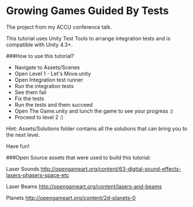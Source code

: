 Growing Games Guided By Tests
=========================

The project from my ACCU conference talk.

This tutorial uses Unity Test Tools to arrange integration tests and is compatible with Unity 4.3+.

###How to use this tutorial?
* Navigate to Assets/Scenes
* Open Level 1 - Let's Move.unity
* Open Integration test runner
* Run the integration tests
* See them fail
* Fix the tests
* Run the tests and them succeed
* Open The Game.unity and lunch the game to see your progress :)
* Proceed to level 2 :)

Hint:
Assets/Solutions folder contains all the solutions that can bring you to the next level.

Have fun!

###Open Source assets that were used to build this tutorial:

Laser Sounds
http://opengameart.org/content/63-digital-sound-effects-lasers-phasers-space-etc

Laser Beams
http://opengameart.org/content/lasers-and-beams

Planets
http://opengameart.org/content/2d-planets-0